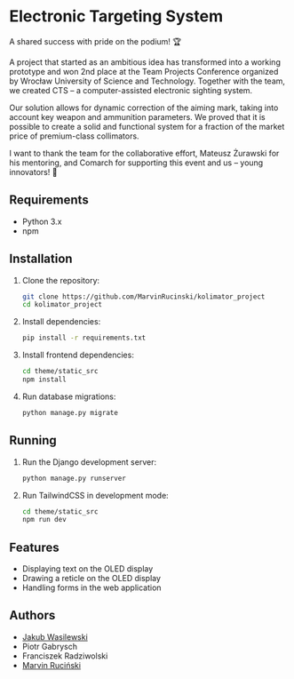 # Electronic Targeting System

A shared success with pride on the podium! 🏆

A project that started as an ambitious idea has transformed into a working prototype and won 2nd place at the Team Projects Conference organized by Wrocław University of Science and Technology. Together with the team, we created CTS – a computer-assisted electronic sighting system.

Our solution allows for dynamic correction of the aiming mark, taking into account key weapon and ammunition parameters. We proved that it is possible to create a solid and functional system for a fraction of the market price of premium-class collimators.

I want to thank the team for the collaborative effort, Mateusz Żurawski for his mentoring, and Comarch for supporting this event and us – young innovators! 🚀

## Requirements

- Python 3.x
- npm

## Installation

1. Clone the repository:
    ```sh
    git clone https://github.com/MarvinRucinski/kolimator_project
    cd kolimator_project
    ```

2. Install dependencies:
    ```sh
    pip install -r requirements.txt
    ```

3. Install frontend dependencies:
    ```sh
    cd theme/static_src
    npm install
    ```

4. Run database migrations:
    ```sh
    python manage.py migrate
    ```

## Running

1. Run the Django development server:
    ```sh
    python manage.py runserver
    ```

2. Run TailwindCSS in development mode:
    ```sh
    cd theme/static_src
    npm run dev
    ```

## Features

- Displaying text on the OLED display
- Drawing a reticle on the OLED display
- Handling forms in the web application

## Authors

- [Jakub Wasilewski](https://github.com/wasilewskiJ)
- Piotr Gabrysch
- Franciszek Radziwolski
- [Marvin Ruciński](https://github.com/MarvinRucinski)


